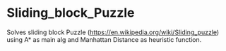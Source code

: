 # Sliding_block_Puzzle
Solves sliding block Puzzle (https://en.wikipedia.org/wiki/Sliding_puzzle) using A* as main alg and Manhattan Distance as heuristic function.
